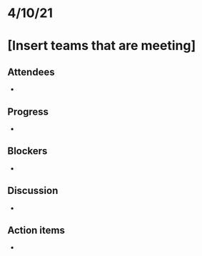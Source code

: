 # 4/10/21

# [Insert teams that are meeting]

## Attendees
- 

## Progress
- 

## Blockers
- 

## Discussion
- 

## Action items
- 
